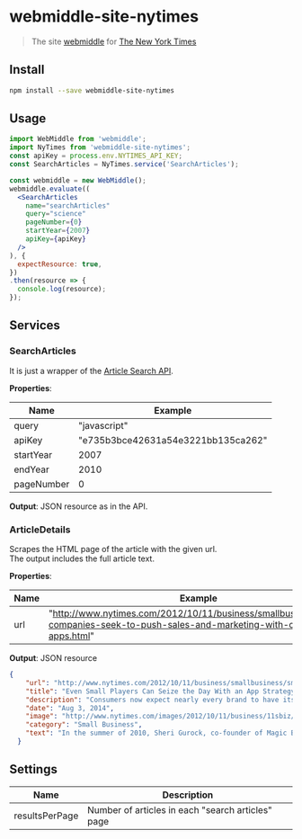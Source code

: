 # webmiddle-site-nytimes

> The site [webmiddle](https://github.com/webmiddle/webmiddle) for [The New York Times](https://www.nytimes.com)

## Install

```bash
npm install --save webmiddle-site-nytimes
```

## Usage

```jsx
import WebMiddle from 'webmiddle';
import NyTimes from 'webmiddle-site-nytimes';
const apiKey = process.env.NYTIMES_API_KEY;
const SearchArticles = NyTimes.service('SearchArticles');

const webmiddle = new WebMiddle();
webmiddle.evaluate((
  <SearchArticles
    name="searchArticles"
    query="science"
    pageNumber={0}
    startYear={2007}
    apiKey={apiKey}
  />
), {
  expectResource: true,
})
.then(resource => {
  console.log(resource);
});
```

## Services

### SearchArticles

It is just a wrapper of the [Article Search API](https://developer.nytimes.com/article_search_v2.json). 

**Properties**:

Name        | Example
------------|-------------------------------------
query       | "javascript"
apiKey      | "e735b3bce42631a54e3221bb135ca262"
startYear   | 2007
endYear     | 2010
pageNumber  | 0

**Output**: JSON resource as in the API.

### ArticleDetails

Scrapes the HTML page of the article with the given url.  
The output includes the full article text.

**Properties**:

Name        | Example
------------|-------------------------------------
url         | "http://www.nytimes.com/2012/10/11/business/smallbusiness/small-companies-seek-to-push-sales-and-marketing-with-own-apps.html"

**Output**: JSON resource

```json
{
    "url": "http://www.nytimes.com/2012/10/11/business/smallbusiness/small-companies-seek-to-push-sales-and-marketing-with-own-apps.html",
    "title": "Even Small Players Can Seize the Day With an App Strategy",
    "description": "Consumers now expect nearly every brand to have its own app, and small businesses feel pressured to create and publish them.",
    "date": "Aug 3, 2014",
    "image": "http://www.nytimes.com/images/2012/10/11/business/11sbiz/11sbiz-thumbStandard.jpg",
    "category": "Small Business",
    "text": "In the summer of 2010, Sheri Gurock, co-founder of Magic Beans, a retailer specializing in toys and baby gear, decided..."
  }
```

## Settings

Name           | Description
---------------|--------------------------------------------------
resultsPerPage | Number of articles in each "search articles" page
